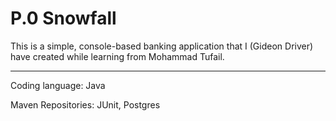 <h1>P.0 Snowfall</h1>

This is a simple, console-based banking application that I (Gideon Driver) have created while learning from Mohammad Tufail.

<hr/>
Coding language: Java

Maven Repositories: JUnit, Postgres
